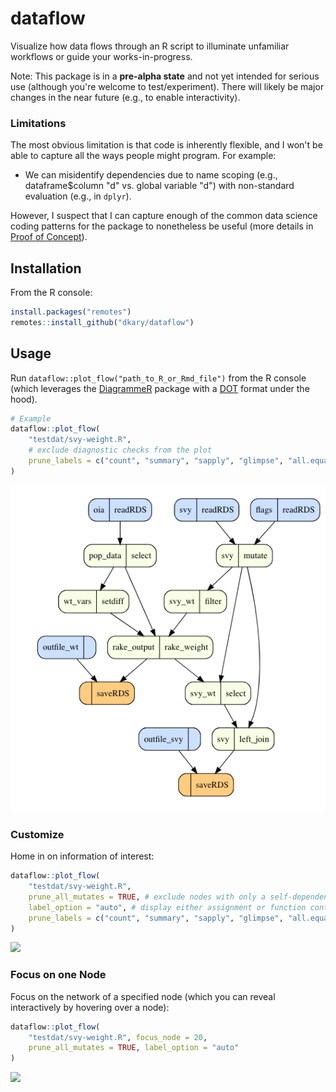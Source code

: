 
# dataflow

Visualize how data flows through an R script to illuminate unfamiliar workflows or guide your works-in-progress. 

Note: This package is in a **pre-alpha state** and not yet intended for serious use (although you're welcome to test/experiment). There will likely be major changes in the near future (e.g., to enable interactivity).

### Limitations

The most obvious limitation is that code is inherently flexible, and I won't be able to capture all the ways people might program. For example:

- We can misidentify dependencies due to name scoping (e.g., dataframe$column "d" vs. global variable "d") with non-standard evaluation (e.g., in `dplyr`).

However, I suspect that I can capture enough of the common data science coding patterns for the package to nonetheless be useful (more details in [Proof of Concept](ref/POC.md)).

## Installation

From the R console:

```r
install.packages("remotes")
remotes::install_github("dkary/dataflow")
```

## Usage

Run `dataflow::plot_flow("path_to_R_or_Rmd_file")` from the R console (which leverages the [DiagrammeR](https://github.com/rich-iannone/DiagrammeR) package with a   [DOT](https://en.wikipedia.org/wiki/DOT_(graph_description_language)) format under the hood).

```r
# Example
dataflow::plot_flow(
    "testdat/svy-weight.R",
    # exclude diagnostic checks from the plot
    prune_labels = c("count", "summary", "sapply", "glimpse", "all.equal")
)
```

![](ref/img/assemble.png)

### Customize

Home in on information of interest:

```r
dataflow::plot_flow(
    "testdat/svy-weight.R",
    prune_all_mutates = TRUE, # exclude nodes with only a self-dependency
    label_option = "auto", # display either assignment or function contextually
    prune_labels = c("count", "summary", "sapply", "glimpse", "all.equal")
)
```

![](ref/img/assemble-minimal.png)

### Focus on one Node

Focus on the network of a specified node (which you can reveal interactively by hovering over a node):

```r
dataflow::plot_flow(
    "testdat/svy-weight.R", focus_node = 20, 
    prune_all_mutates = TRUE, label_option = "auto"
)
```

![](ref/img/assemble-focus.png)


